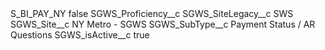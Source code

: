 <?xml version="1.0" encoding="UTF-8"?>
<CustomMetadata xmlns="http://soap.sforce.com/2006/04/metadata" xmlns:xsi="http://www.w3.org/2001/XMLSchema-instance" xmlns:xsd="http://www.w3.org/2001/XMLSchema">
    <label>S_BI_PAY_NY</label>
    <protected>false</protected>
    <values>
        <field>SGWS_Proficiency__c</field>
        <value xsi:nil="true"/>
    </values>
    <values>
        <field>SGWS_SiteLegacy__c</field>
        <value xsi:type="xsd:string">SWS</value>
    </values>
    <values>
        <field>SGWS_Site__c</field>
        <value xsi:type="xsd:string">NY Metro - SGWS</value>
    </values>
    <values>
        <field>SGWS_SubType__c</field>
        <value xsi:type="xsd:string">Payment Status / AR Questions</value>
    </values>
    <values>
        <field>SGWS_isActive__c</field>
        <value xsi:type="xsd:boolean">true</value>
    </values>
</CustomMetadata>

